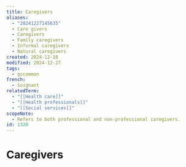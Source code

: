 ```yaml
---
title: Caregivers
aliases:
  - "20241227145635"
  - Care givers
  - Caregivers
  - Family caregivers
  - Informal caregivers
  - Natural caregivers
created: 2024-12-18
modified: 2024-12-27
tags:
  - gccommon
french:
  - Soignant
relatedTerm:
  - "[[Health care]]"
  - "[[Health professionals]]"
  - "[[Social services]]"
scopeNote:
  - Refers to both professional and non-professional caregivers.
id: 1320
---
```

# Caregivers
